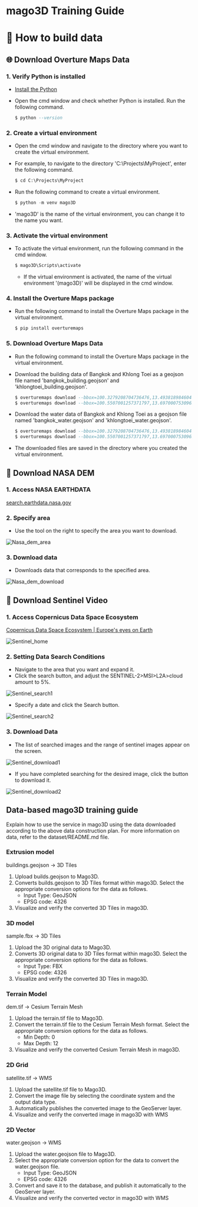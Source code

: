 # mago3D Training Guide

# :bookmark_tabs: How to build data

## :globe_with_meridians: Download Overture Maps Data

### 1. Verify Python is installed

- [Install the Python](https://www.python.org/downloads/)
- Open the cmd window and check whether Python is installed. Run the following command.

    ```sql
    $ python --version
    ```


### 2. Create a virtual environment

- Open the cmd window and navigate to the directory where you want to create the virtual environment.
- For example, to navigate to the directory 'C:\Projects\MyProject', enter the following command.

    ```sql
    $ cd C:\Projects\MyProject
    ```

- Run the following command to create a virtual environment.

    ```sql
    $ python -m venv mago3D
    ```

- 'mago3D' is the name of the virtual environment, you can change it to the name you want.

### 3. Activate the virtual environment

- To activate the virtual environment, run the following command in the cmd window.

    ```sql
    $ mago3D\Scripts\activate
    ```

  - If the virtual environment is activated, the name of the virtual environment '(mago3D)' will be displayed in the cmd window.

### 4. Install the Overture Maps package

- Run the following command to install the Overture Maps package in the virtual environment.

    ```sql
    $ pip install overturemaps
    ```


### 5. Download Overture Maps Data

- Run the following command to install the Overture Maps package in the virtual environment.
- Download the building data of Bangkok and Khlong Toei as a geojson file named 'bangkok_building.geojson' and 'khlongtoei_building.geojson'.

    ```sql
    $ overturemaps download --bbox=100.3279208704736476,13.4938189846044274,100.9385088643698083,13.9545957682767714 -f geojson --type=building -o bangkok_building.geojson
    $ overturemaps download --bbox=100.5507001257371797,13.6970007530963525,100.6016431134770528,13.7428667529314463 -f geojson --type=building -o khlongtoei_building.geojson
    ```

- Download the water data of Bangkok and Khlong Toei as a geojson file named 'bangkok_water.geojson' and 'khlongtoei_water.geojson'.

    ```sql
    $ overturemaps download --bbox=100.3279208704736476,13.4938189846044274,100.9385088643698083,13.9545957682767714 -f geojson --type=water -o bangkok_water.geojson
    $ overturemaps download --bbox=100.5507001257371797,13.6970007530963525,100.6016431134770528,13.7428667529314463 -f geojson --type=water -o khlongtoei_water.geojson
    ```

- The downloaded files are saved in the directory where you created the virtual environment.

## :rocket: Download NASA DEM

### 1. Access NASA EARTHDATA

[search.earthdata.nasa.gov](https://search.earthdata.nasa.gov/search/granules?p=C1711961296-LPCLOUD&pg[0][v]=f&pg[0][gsk]=-start_date&as[science_keywords][0]=Land%20Surface%3ATopography%3ATerrain%20Elevation%3ADigital%20Elevation/Terrain%20Model%20(Dem)&tl=1723601365!3!!&fst0=Land%20Surface&fsm0=Topography&fs10=Terrain%20Elevation&fs20=Digital%20Elevation/Terrain%20Model%20(Dem))

### 2. Specify area

- Use the tool on the right to specify the area you want to download.

![Nasa_dem_area](../../images/Training_Guide/Nasa_dem_area.png)

### 3. Download data

- Downloads data that corresponds to the specified area.

![Nasa_dem_download](../../images/Training_Guide/Nasa_dem_download.png)

## :telescope: Download Sentinel Video

### 1. Access Copernicus Data Space Ecosystem

[Copernicus Data Space Ecosystem | Europe's eyes on Earth](https://dataspace.copernicus.eu/)

![Sentinel_home](../../images/Training_Guide/Sentinel_home.png)

### 2. Setting Data Search Conditions

- Navigate to the area that you want and expand it.
- Click the search button, and adjust the SENTINEL-2>MSI>L2A>cloud amount to 5%.

![Sentinel_search1](../../images/Training_Guide/Sentinel_search1.png)

- Specify a date and click the Search button.

![Sentinel_search2](../../images/Training_Guide/Sentinel_search2.png)

### 3. Download Data

- The list of searched images and the range of sentinel images appear on the screen.

![Sentinel_download1](../../images/Training_Guide/Sentinel_download1.png)

- If you have completed searching for the desired image, click the button to download it.

![Sentinel_download2](../../images/Training_Guide/Sentinel_download2.png)

## Data-based mago3D training guide
Explain how to use the service in mago3D using the data downloaded according to the above data construction plan. For more information on data, refer to the dataset/README.md file.

### Extrusion model
buildings.geojson -> 3D Tiles

1. Upload builds.geojson to Mago3D.
2. Converts builds.geojson to 3D Tiles format within mago3D.
   Select the appropriate conversion options for the data as follows.
    - Input Type: GeoJSON
    - EPSG code: 4326
3. Visualize and verify the converted 3D Tiles in mago3D.

### 3D model
sample.fbx -> 3D Tiles

1. Upload the 3D original data to Mago3D.
2. Converts 3D original data to 3D Tiles format within mago3D.
   Select the appropriate conversion options for the data as follows.
    - Input Type: FBX
    - EPSG code: 4326
3. Visualize and verify the converted 3D Tiles in mago3D.

### Terrain Model
dem.tif -> Cesium Terrain Mesh

1. Upload the terrain.tif file to Mago3D.
2. Convert the terrain.tif file to the Cesium Terrain Mesh format.
   Select the appropriate conversion options for the data as follows.
    - Min Depth: 0
    - Max Depth: 12
3. Visualize and verify the converted Cesium Terrain Mesh in mago3D.

### 2D Grid
satellite.tif -> WMS

1. Upload the satellite.tif file to Mago3D.
2. Convert the image file by selecting the coordinate system and the output data type.
3. Automatically publishes the converted image to the GeoServer layer.
4. Visualize and verify the converted image in mago3D with WMS

### 2D Vector
water.geojson -> WMS

1. Upload the water.geojson file to Mago3D.
2. Select the appropriate conversion option for the data to convert the water.geojson file.
    - Input Type: GeoJSON
    - EPSG code: 4326
3. Convert and save it to the database, and publish it automatically to the GeoServer layer.
4. Visualize and verify the converted vector in mago3D with WMS